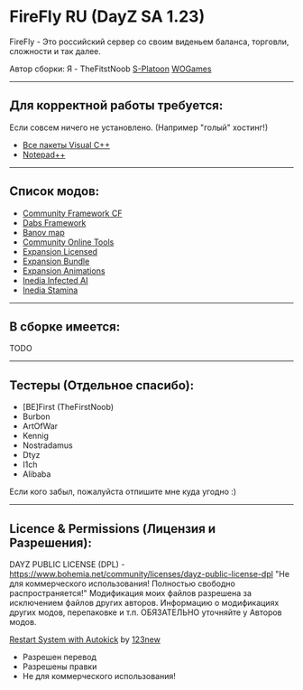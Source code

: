 **FireFly RU (DayZ SA 1.23)**
================

FireFly - Это российский сервер со своим виденьем баланса, торговли, сложности и так далее.

Автор сборки: Я - TheFitstNoob
[S-Platoon](http://s-platoon.ru/profile/923-thefirstnoob/)
[WOGames](https://wogames.info/profile/7905-first/)

--------------------------
Для корректной работы требуется:
--------------------------
Если совсем ничего не установлено. (Например "голый" хостинг!)

* [Все пакеты Visual C++](https://www.techpowerup.com/download/visual-c-redistributable-runtime-package-all-in-one/)
* [Notepad++](http://www.notepad-plus-plus.org/download/)

--------------------------
Список модов:
--------------------------

* [Community Framework CF](https://steamcommunity.com/sharedfiles/filedetails/?id=1559212036)
* [Dabs Framework](https://steamcommunity.com/sharedfiles/filedetails/?id=2545327648)
* [Banov map](https://steamcommunity.com/sharedfiles/filedetails/?id=2415195639)
* [Community Online Tools](https://steamcommunity.com/sharedfiles/filedetails/?id=1564026768)
* [Expansion Licensed](https://steamcommunity.com/sharedfiles/filedetails/?id=2116157322)
* [Expansion Bundle](https://steamcommunity.com/sharedfiles/filedetails/?id=2572331007)
* [Expansion Animations](https://steamcommunity.com/sharedfiles/filedetails/?id=2793893086)
* [Inedia Infected AI](https://steamcommunity.com/sharedfiles/filedetails/?id=3031784065)
* [Inedia Stamina](https://steamcommunity.com/sharedfiles/filedetails/?id=2990236173)

--------------------------
В сборке имеется:
--------------------------

TODO

--------------------------
Тестеры (Отдельное спасибо):
--------------------------
* [BE]First (TheFirstNoob)
* Burbon
* ArtOfWar
* Kennig
* Nostradamus
* Dtyz
* I1ch
* Alibaba

Если кого забыл, пожалуйста отпишите мне куда угодно :)

--------------------------
Licence & Permissions (Лицензия и Разрешения):
--------------------------
DAYZ PUBLIC LICENSE (DPL) - https://www.bohemia.net/community/licenses/dayz-public-license-dpl
"Не для коммерческого использования! Полностью свободно распространяется!"
Модификация моих файлов разрешена за исключением файлов других авторов.
Информацию о модификациях других модов, перепаковке и т.п. ОБЯЗАТЕЛЬНО уточняйте у Авторов модов.

[Restart System with Autokick](https://s-platoon.ru/files/file/16-restart-system-with-autokick-sistema-restartov-s-avtokikom-igrokov/) by [123new](https://s-platoon.ru/profile/11586-123new/)
- Разрешен перевод
- Разрешены правки
- Не для коммерческого использования!